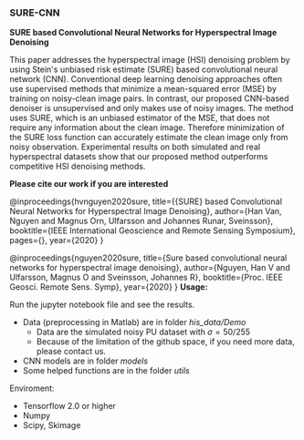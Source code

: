 ### SURE-CNN
 **SURE based Convolutional Neural Networks for Hyperspectral Image Denoising**


This paper addresses the hyperspectral image (HSI) denoising problem by using Stein's unbiased risk estimate (SURE) based convolutional neural network (CNN). Conventional deep learning denoising approaches often use supervised methods that minimize a mean-squared error (MSE) by training on noisy-clean image pairs. In contrast, our proposed CNN-based denoiser is unsupervised and only makes use of noisy images. The method uses SURE, which is an unbiased estimator of the MSE, that does not require any information about the clean image. Therefore minimization of the SURE loss function can accurately estimate the clean image only from noisy observation. Experimental results on both simulated and real hyperspectral datasets show that our proposed method outperforms competitive HSI denoising methods.

**Please cite our work if you are interested**

 @inproceedings{hvnguyen2020sure,
  title={{SURE} based Convolutional Neural Networks for Hyperspectral Image Denoising},
  author={Han Van, Nguyen and Magnus Orn, Ulfarsson and Johannes Runar, Sveinsson},
  booktitle={IEEE International Geoscience and Remote Sensing Symposium},
  pages={},
  year={2020}
}

@inproceedings{nguyen2020sure,
  title={Sure based convolutional neural networks for hyperspectral image denoising},
  author={Nguyen, Han V and Ulfarsson, Magnus O and Sveinsson, Johannes R},
  booktitle={Proc. IEEE Geosci. Remote Sens. Symp},
  year={2020}
}
**Usage:**

Run the jupyter notebook file and see the results.


 - Data (preprocessing in Matlab) are in folder *his_data/Demo*
     + Data are the simulated noisy PU dataset with $\sigma=50/255$
     + Because of the limitation of the github space, if you need more data, please contact us.
 - CNN models are in folder *models*
 - Some helped functions are in the folder *utils*

Enviroment:

- Tensorflow 2.0 or higher
- Numpy
- Scipy, Skimage

